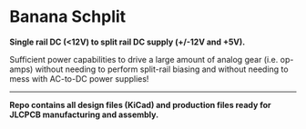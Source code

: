 # Banana Schplit
 **Single rail DC (<12V) to split rail DC supply (+/-12V and +5V).**

Sufficient power capabilities to drive a large amount of analog gear (i.e. op-amps) without needing to perform split-rail biasing and without needing to mess with AC-to-DC power supplies!

---

**Repo contains all design files (KiCad) and production files ready for JLCPCB manufacturing and assembly.**
